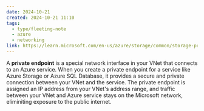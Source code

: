```yaml
---
date: 2024-10-21
created: 2024-10-21 11:10
tags:
  - type/fleeting-note
  - azure
  - networking
link: https://learn.microsoft.com/en-us/azure/storage/common/storage-private-endpoints
---
```

A **private endpoint** is a special network interface in your VNet that connects to an Azure service.  When you create a private endpoint for a service like Azure Storage or Azure SQL Database, it provides a secure and private connection between your VNet and the service.  The private endpoint is assigned an IP address from your VNet's address range, and traffic between your VNet and Azure service stays on the Microsoft network, eliminiting exposure to the public internet.

